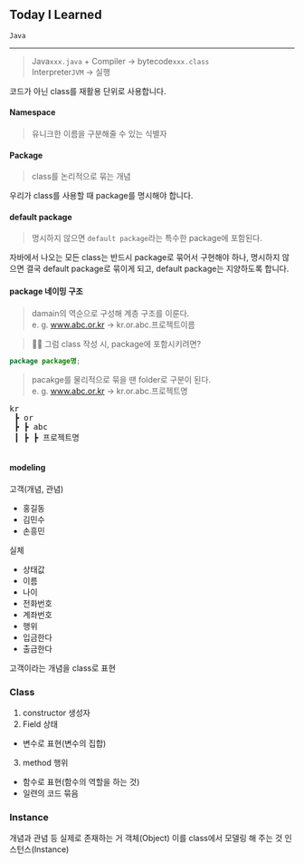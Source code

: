 ## Today I Learned

<code>Java</code>

---

> Java<code>xxx.java</code> + Compiler → bytecode<code>xxx.class</code><br>
> Interpreter<code>JVM</code> → 실행

코드가 아닌 class를 재활용 단위로 사용합니다.

#### Namespace
> 유니크한 이름을 구분해줄 수 있는 식별자

#### Package
> class를 논리적으로 묶는 개념

우리가 class를 사용할 때 package를 명시해야 합니다.

#### default package
> 명시하지 않으면 <code>default package</code>라는 특수한 package에 포함된다.

자바에서 나오는 모든 class는 반드시 package로 묶어서 구현해야 하나, 명시하지 않으면 결국 default package로 묶이게 되고, default package는 지양하도록 합니다.

#### package 네이밍 구조
> damain의 역순으로 구성해 계층 구조를 이룬다.<br>
> e. g. www.abc.or.kr → kr.or.abc.프로젝트이름

> 🙋‍♂️ 그럼 class 작성 시, package에 포함시키려면?
```java
package package명;
```

> pacakge를 물리적으로 묶을 땐 folder로 구분이 된다.<br>
> e. g. www.abc.or.kr → kr.or.abc.프로젝트명
<pre>
kr
 ┣ or
 ┣ ┣ abc
 ┃ ┣ ┣ 프로젝트명
 </pre>

#### modeling

고객(개념, 관념)
- 홍길동
- 김민수
- 손흥민

실체
- 상태값
 - 이름
 - 나이
 - 전화번호
 - 계좌번호
- 행위
 - 입금한다
 - 출금한다

고객이라는 개념을 class로 표현

### Class
1. constructor 생성자
2. Field 상태
- 변수로 표현(변수의 집합)
3. method 행위
- 함수로 표현(함수의 역할을 하는 것)
- 일련의 코드 묶음

### Instance
개념과 관념 등 실제로 존재하는 거 객체(Object)
이를 class에서 모델링 해 주는 것 인스턴스(Instance)
